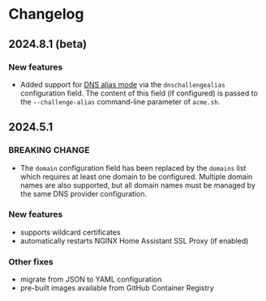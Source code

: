 # Changelog

## 2024.8.1 (beta)

### New features

- Added support for [DNS alias mode](https://github.com/acmesh-official/acme.sh/wiki/DNS-alias-mode)
  via the `dnschallengealias` configuration field. The content of this field (if configured) is passed
  to the `--challenge-alias` command-line parameter of `acme.sh`.

## 2024.5.1

### BREAKING CHANGE

- The `domain` configuration field has been replaced by the `domains` list which requires
  at least one domain to be configured. Multiple domain names are also supported, but all
  domain names must be managed by the same DNS provider configuration.

### New features

- supports wildcard certificates
- automatically restarts NGINX Home Assistant SSL Proxy (if enabled)

### Other fixes

- migrate from JSON to YAML configuration
- pre-built images available from GitHub Container Registry

